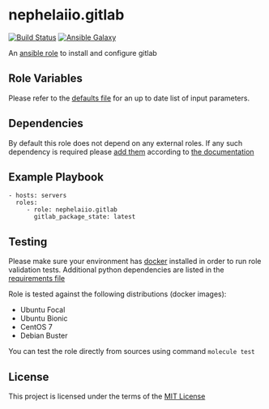 # nephelaiio.gitlab

[![Build Status](https://github.com/nephelaiio/ansible-role-gitlab/workflows/CI/badge.svg)](https://github.com/nephelaiio/ansible-role-gitlab/actions)
[![Ansible Galaxy](http://img.shields.io/badge/ansible--galaxy-nephelaiio.gitlab.vim-blue.svg)](https://galaxy.ansible.com/nephelaiio/gitlab/)

An [ansible role](https://galaxy.ansible.com/nephelaiio/gitlab) to install and configure gitlab

## Role Variables

Please refer to the [defaults file](/defaults/main.yml) for an up to date list of input parameters.

## Dependencies

By default this role does not depend on any external roles. If any such dependency is required please [add them](/meta/main.yml) according to [the documentation](http://docs.ansible.com/ansible/playbooks_roles.html#role-dependencies)

## Example Playbook

```
- hosts: servers
  roles:
     - role: nephelaiio.gitlab
       gitlab_package_state: latest
```

## Testing

Please make sure your environment has [docker](https://www.docker.com) installed in order to run role validation tests. Additional python dependencies are listed in the [requirements file](/requirements.txt)

Role is tested against the following distributions (docker images):
  * Ubuntu Focal
  * Ubuntu Bionic
  * CentOS 7
  * Debian Buster

You can test the role directly from sources using command ` molecule test `

## License

This project is licensed under the terms of the [MIT License](/LICENSE)
